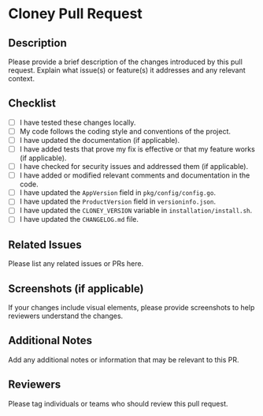# Cloney Pull Request

## Description

Please provide a brief description of the changes introduced by this pull request. Explain what issue(s) or feature(s) it addresses and any relevant context.

## Checklist

- [ ] I have tested these changes locally.
- [ ] My code follows the coding style and conventions of the project.
- [ ] I have updated the documentation (if applicable).
- [ ] I have added tests that prove my fix is effective or that my feature works (if applicable).
- [ ] I have checked for security issues and addressed them (if applicable).
- [ ] I have added or modified relevant comments and documentation in the code.
- [ ] I have updated the `AppVersion` field in `pkg/config/config.go`.
- [ ] I have updated the `ProductVersion` field in `versioninfo.json`.
- [ ] I have updated the `CLONEY_VERSION` variable in `installation/install.sh`.
- [ ] I have updated the `CHANGELOG.md` file.

## Related Issues

Please list any related issues or PRs here.

## Screenshots (if applicable)

If your changes include visual elements, please provide screenshots to help reviewers understand the changes.

## Additional Notes

Add any additional notes or information that may be relevant to this PR.

## Reviewers

Please tag individuals or teams who should review this pull request.

